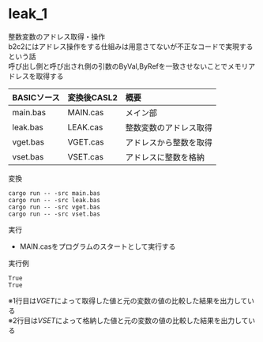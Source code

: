 # leak_1

整数変数のアドレス取得・操作  
b2c2にはアドレス操作をする仕組みは用意さてないが不正なコードで実現するという話  
呼び出し側と呼び出され側の引数のByVal,ByRefを一致させないことでメモリアドレスを取得する  


| BASICソース   | 変換後CASL2 | 概要                        |
|:--------------|:------------|:----------------------------|
| main.bas      | MAIN.cas    | メイン部                    |
| leak.bas      | LEAK.cas    | 整数変数のアドレス取得      |
| vget.bas      | VGET.cas    | アドレスから整数を取得      |
| vset.bas      | VSET.cas    | アドレスに整数を格納        |


変換  
```
cargo run -- -src main.bas
cargo run -- -src leak.bas
cargo run -- -src vget.bas
cargo run -- -src vset.bas
```

実行  
 - MAIN.casをプログラムのスタートとして実行する


実行例  
```
True
True
```
※1行目は*VGET*によって取得した値と元の変数の値の比較した結果を出力している  
※2行目は*VSET*によって格納した値と元の変数の値の比較した結果を出力している  
